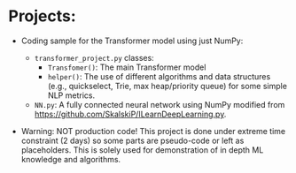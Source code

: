 # Projects:

- Coding sample for the Transformer model using just NumPy:
  - `transformer_project.py` classes: 
    - `Transfomer()`: The main Transformer model  
    - `helper()`: The use of different algorithms and data structures (e.g., quickselect, Trie, max heap/priority queue) for some simple NLP metrics. 
  - `NN.py`: A fully connected neural network using NumPy modified from https://github.com/SkalskiP/ILearnDeepLearning.py.

- Warning: NOT production code! This project is done under extreme time constraint (2 days) so some parts are pseudo-code or left as placeholders.
           This is solely used for demonstration of in depth ML knowledge and algorithms.
